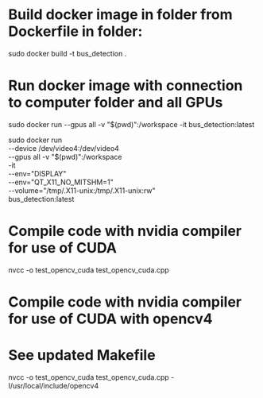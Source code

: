 # Build docker image in folder from Dockerfile in folder:

sudo docker build -t bus_detection .


# Run docker image with connection to computer folder and all GPUs

sudo docker run --gpus all -v "$(pwd)":/workspace -it bus_detection:latest

sudo docker run  \
--device /dev/video4:/dev/video4 \
--gpus all -v "$(pwd)":/workspace \
-it \
--env="DISPLAY" \
--env="QT_X11_NO_MITSHM=1" \
--volume="/tmp/.X11-unix:/tmp/.X11-unix:rw" \
bus_detection:latest


# Compile code with nvidia compiler for use of CUDA

nvcc -o test_opencv_cuda test_opencv_cuda.cpp

# Compile code with nvidia compiler for use of CUDA with opencv4
# See updated Makefile

nvcc -o test_opencv_cuda test_opencv_cuda.cpp -I/usr/local/include/opencv4

